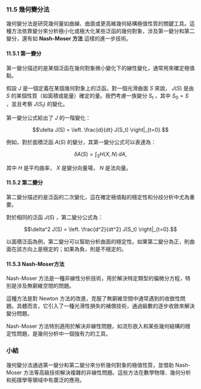 ### 11.5 幾何變分法

幾何變分法是研究幾何量如曲線、曲面或更高維幾何結構極值性質的關鍵工具。這種方法依靠變分來分析極小化或極大化某些泛函的幾何對象，涉及第一變分和第二變分，還有如 **Nash-Moser 方法** 這樣的進一步技術。

#### 11.5.1 第一變分

第一變分描述的是某個泛函在幾何對象微小變化下的線性變化，通常用來確定極值點。

假設  $`J`$  是一個定義在某個幾何對象上的泛函，對一個光滑曲面  $`S`$  來說， $`J(S)`$  是由  $`S`$  的某個性質（如面積或能量）確定的量。我們考慮一族變分  $`S_t`$ ，其中  $`S_0 = S`$ ，並且考察  $`J(S_t)`$  的變化。

第一變分公式給出了  $`J`$  的一階變化：

```math
\delta J(S) = \left. \frac{d}{dt} J(S_t) \right|_{t=0}.
```


例如，對於面積泛函  $`A(S)`$  的變分，其第一變分公式可以表達為：

```math
\delta A(S) = \int_S H \langle X, N \rangle \, dA,
```

其中  $`H`$  是平均曲率， $`X`$  是變分向量場， $`N`$  是法向量。

#### 11.5.2 第二變分

第二變分描述的是泛函的二次變化，這在確定極值點的穩定性和分歧分析中尤為重要。

對於相同的泛函  $`J(S)`$ ，第二變分公式為：

```math
\delta^2 J(S) = \left. \frac{d^2}{dt^2} J(S_t) \right|_{t=0}.
```


以面積泛函為例，第二變分可以幫助分析曲面的穩定性。如果第二變分為正，則曲面在該方向上是穩定的；如果為負，則是不穩定的。

#### 11.5.3 Nash-Moser方法

Nash-Moser 方法是一種非線性分析技術，用於解決特定類型的偏微分方程，特別是涉及無窮維空間的問題。

這種方法是對 Newton 方法的改進，克服了無窮維空間中通常遇到的收斂性問題。具體而言，它引入了一種光滑性損失的補償技術，通過級數的逐步收斂來解決變分問題。

Nash-Moser 方法特別適用於解決非線性問題，如流形嵌入和某些幾何結構的穩定性問題，是幾何分析中一個強有力的工具。

### 小結

幾何變分法通過第一變分和第二變分來分析幾何對象的極值性質，並借助 Nash-Moser 方法等高級技術解決複雜的非線性問題。這些方法在數學物理、幾何分析和拓撲學等領域中有廣泛的應用。